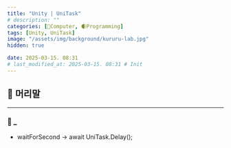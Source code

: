 ```yaml
---
title: "Unity | UniTask"
# description: ""
categories: [💫Computer, 🌒Programming]
tags: [Unity, UniTask]
image: "/assets/img/background/kururu-lab.jpg"
hidden: true

date: 2025-03-15. 08:31
# last_modified_at: 2025-03-15. 08:31 # Init
---
```


## 💫 머리말

---

### 🫧 _

- waitForSecond -> await UniTask.Delay();
